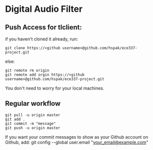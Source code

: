 # Digital Audio Filter

## Push Access for tlclient:
if you haven't cloned it already, run:

    git clone https://<github username>@github.com/hspak/ece337-project.git

else:

    git remote rm origin
    git remote add orgin https://<github username>@github.com/hspak/ece337-project.git

You don't need to worry for your local machines.

## Regular workflow
    git pull -u origin master
    git add .
    git commit -m "message"
    git push -u origin master

If you want your commit messages to show as your Github account on Github, add:
    git config --global user.email "your_email@example.com"
